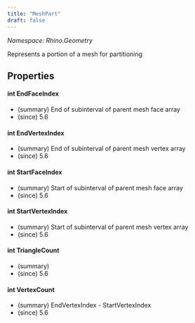 ```yaml
---
title: "MeshPart"
draft: false
---
```


*Namespace: Rhino.Geometry*

   Represents a portion of a mesh for partitioning
   
## Properties
#### int EndFaceIndex
- (summary) End of subinterval of parent mesh face array
- (since) 5.6
#### int EndVertexIndex
- (summary) End of subinterval of parent mesh vertex array
- (since) 5.6
#### int StartFaceIndex
- (summary) Start of subinterval of parent mesh face array
- (since) 5.6
#### int StartVertexIndex
- (summary) Start of subinterval of parent mesh vertex array
- (since) 5.6
#### int TriangleCount
- (summary) 
- (since) 5.6
#### int VertexCount
- (summary) EndVertexIndex - StartVertexIndex
- (since) 5.6
